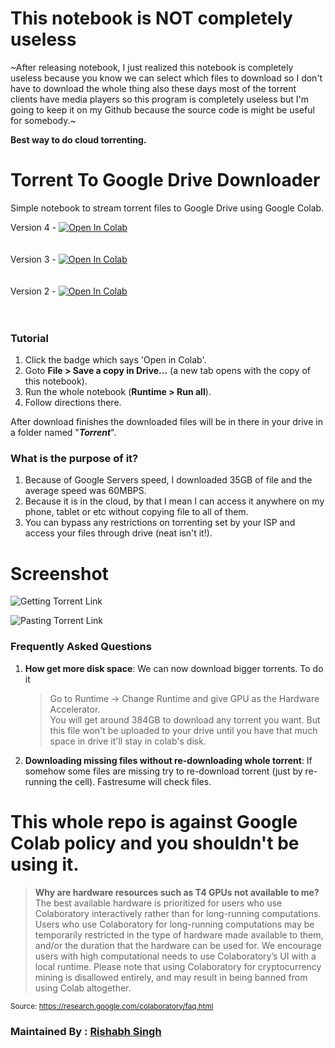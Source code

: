 # This notebook is NOT completely useless
~After releasing notebook, I just realized this notebook is completely useless because you know we can select which files to download so I don't have to download the whole thing also these days most of the torrent clients have media players so this program is completely useless but I'm going to keep it on my Github because the source code is might be useful for somebody.~

**Best way to do cloud torrenting.**

# Torrent To Google Drive Downloader
Simple notebook to stream torrent files to Google Drive using Google Colab.

Version 4 - 
<a href="https://colab.research.google.com/github/ethanaobrien/Torrent-To-Google-Drive-Downloader-v4/blob/master/Torrent_To_Google_Drive_Downloader_v4.ipynb" target="_parent"><img src="https://colab.research.google.com/assets/colab-badge.svg" alt="Open In Colab"/></a>
<br><br><br>
Version 3 - 
<a href="https://colab.research.google.com/github/ethanaobrien/Torrent-To-Google-Drive-Downloader-v2/blob/master/Torrent_To_Google_Drive_Downloader_v3.ipynb" target="_parent"><img src="https://colab.research.google.com/assets/colab-badge.svg" alt="Open In Colab"/></a>
<br><br><br>
Version 2 - 
<a href="https://colab.research.google.com/github/spireon-ex10/Torrent-To-Google-Drive-Downloader/blob/master/Torrent_To_Google_Drive_Downloader_v2.ipynb" target="_parent"><img src="https://colab.research.google.com/assets/colab-badge.svg" alt="Open In Colab"/></a>
<br><br><br>
### Tutorial
1. Click the badge which says 'Open in Colab'.
2. Goto **File > Save a copy in Drive...** (a new tab opens with the copy of this notebook).
3. Run the whole notebook (**Runtime > Run all**).
4. Follow directions there.

After download finishes the downloaded files will be in there in your drive in a folder named "***Torrent***".

### What is the purpose of it?
1. Because of Google Servers speed, I downloaded 35GB of file and the average speed was 60MBPS.
2. Because it is in the cloud, by that I mean I can access it anywhere on my phone, tablet or etc without copying file to all of them.
3. You can bypass any restrictions on torrenting set by your ISP and access your files through drive (neat isn't it!).

# Screenshot

![Getting Torrent Link](https://github.com/spireon-ex10/Torrent-To-Google-Drive-Downloader-v2/raw/master/Image/01.jpg)

![Pasting Torrent Link](https://github.com/spireon-ex10/Torrent-To-Google-Drive-Downloader-v2/raw/master/Image/02.jpg)



### Frequently Asked Questions
1. **How get more disk space**: We can now download bigger torrents. To do it

	> Go to Runtime -> Change Runtime and give GPU as the Hardware Accelerator.  
You will get around 384GB to download any torrent you want.
But this file won't be uploaded to your drive until you have that much space in drive it'll stay in colab's disk.

2. **Downloading missing files without re-downloading whole torrent**: If somehow some files are missing try to re-download torrent (just by re-running the cell). Fastresume will check files.






# This whole repo is against Google Colab policy and you shouldn't be using it.
> **Why are hardware resources such as T4 GPUs not available to me?**
The best available hardware is prioritized for users who use Colaboratory interactively rather than for long-running computations. Users who use Colaboratory for long-running computations may be temporarily restricted in the type of hardware made available to them, and/or the duration that the hardware can be used for. We encourage users with high computational needs to use Colaboratory’s UI with a local runtime.
Please note that using Colaboratory for cryptocurrency mining is disallowed entirely, and may result in being banned from using Colab altogether.

<sub>Source: https://research.google.com/colaboratory/faq.html</sub>

### Maintained By : [Rishabh Singh](https://www.linkedin.com/in/singh-rishabh/)
